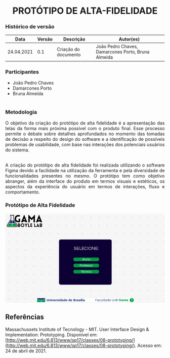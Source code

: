 # <center> PROTÓTIPO DE ALTA-FIDELIDADE


### Histórico de versão

|Data | Versão | Descrição | Autor(es)|
| -- | -- | -- | -- |
| 24.04.2021 | 0.1 | Criação do documento | João Pedro Chaves, Damarcones Porto, Bruna Almeida |

### Participantes

* João Pedro Chaves
* Damarcones Porto
* Bruna Almeida
<br><br>

### Metodologia

<div align="justify">O objetivo da criação do protótipo de alta fidelidade é a apresentação das telas da forma mais próxima possível com o produto final. Esse processo permite o debate sobre detalhes aprofundados no momento das tomadas de decisão a respeito do design do software e a identificação de possíveis problemas de usabilidade, com base nas interações dos potenciais usuários do sistema.
<br><br>

A criação do protótipo de alta fidelidade foi realizada utilizando o software Figma devido a facilidade na utilização da ferramenta e pela diversidade de funcionalidades presentes no mesmo. O protótipo tem como objetivo abranger, além da interface do produto em termos visuais e estéticos, os aspectos da experiência do usuário em termos de interações, fluxo e comportamento.
</div>

### Protótipo de Alta Fidelidade

[![](../../imagens/prototipo/prototipo-alta.png)](https://www.figma.com/proto/9ZSWFd9hgAQ4QqAFEK2ids/Prot%C3%B3tipo-PI1?node-id=24%3A82&scaling=min-zoom&page-id=0%3A1)

## Referências
Massachussets Institute of Tecnology - MIT. User Interface Design & Implementation: Prototyping. Disponível em: [http://web.mit.edu/6.813/www/sp17/classes/08-prototyping/](http://web.mit.edu/6.813/www/sp17/classes/08-prototyping/). Acesso em: 24 de abril de 2021.